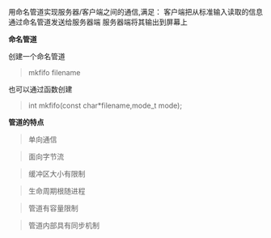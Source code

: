 用命名管道实现服务器/客户端之间的通信,满足：
客户端把从标准输入读取的信息通过命名管道发送给服务器端
服务器端将其输出到屏幕上



**命名管道**

创建一个命名管道
>mkfifo filename

也可以通过函数创建
>int mkfifo(const char*filename,mode_t mode);
 


**管道的特点**

>单向通信

>面向字节流

>缓冲区大小有限制

>生命周期根随进程

>管道有容量限制

>管道内部具有同步机制
